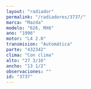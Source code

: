 ```yaml
---
layout: "radiador"
permalink: "/radiadores/3737/"
marca: "Mazda"
modelo: "626, MX6"
ano: "1996"
motor: "L4 2.0"
transmision: "Automática"
parte: "432342"
clima: "Con clima"
alto: "27 3/16"
ancho: "13 1/2"
observaciones: ""
id: "3737"
---
```


